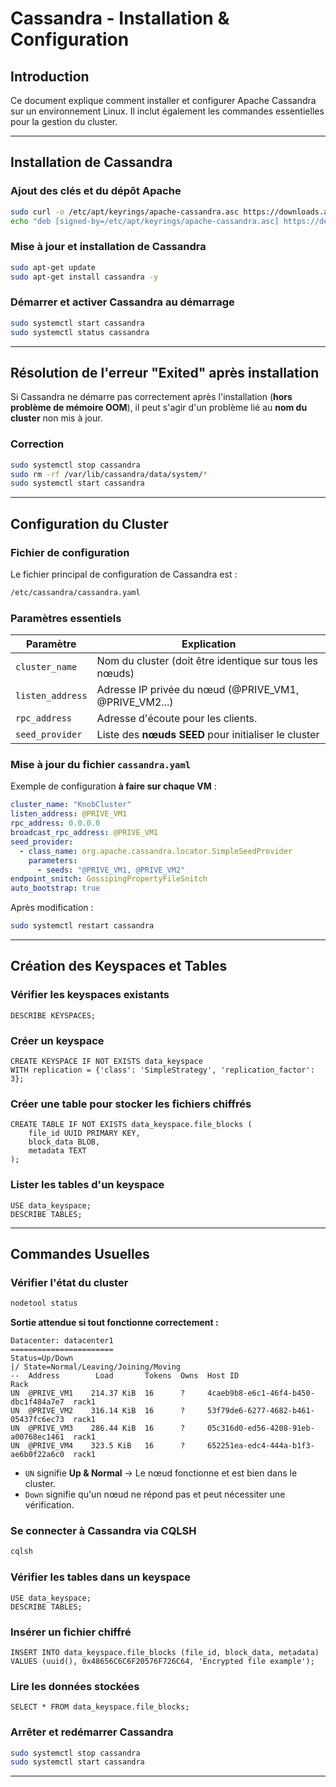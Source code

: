# Cassandra - Installation & Configuration

## Introduction
Ce document explique comment installer et configurer Apache Cassandra sur un environnement Linux. Il inclut également les commandes essentielles pour la gestion du cluster.

---

## Installation de Cassandra

###  **Ajout des clés et du dépôt Apache**
```bash
sudo curl -o /etc/apt/keyrings/apache-cassandra.asc https://downloads.apache.org/cassandra/KEYS
echo "deb [signed-by=/etc/apt/keyrings/apache-cassandra.asc] https://debian.cassandra.apache.org 41x main" | sudo tee -a /etc/apt/sources.list.d/cassandra.sources.list
```

### **Mise à jour et installation de Cassandra**
```bash
sudo apt-get update
sudo apt-get install cassandra -y
```

### **Démarrer et activer Cassandra au démarrage**
```bash
sudo systemctl start cassandra
sudo systemctl status cassandra
```

---

## **Résolution de l'erreur "Exited" après installation**

Si Cassandra ne démarre pas correctement après l'installation (**hors problème de mémoire OOM**), il peut s'agir d'un problème lié au **nom du cluster** non mis à jour.

### **Correction**
```bash
sudo systemctl stop cassandra
sudo rm -rf /var/lib/cassandra/data/system/*
sudo systemctl start cassandra
```

---

## Configuration du Cluster

### **Fichier de configuration**
Le fichier principal de configuration de Cassandra est :
```bash
/etc/cassandra/cassandra.yaml
```

### **Paramètres essentiels**
| Paramètre | Explication |
|-----------|------------|
| `cluster_name` | Nom du cluster (doit être identique sur tous les nœuds) |
| `listen_address` | Adresse IP privée du nœud (@PRIVE_VM1, @PRIVE_VM2...) |
| `rpc_address` | Adresse d'écoute pour les clients.  |
| `seed_provider` | Liste des **nœuds SEED** pour initialiser le cluster |

### **Mise à jour du fichier `cassandra.yaml`**
Exemple de configuration **à faire sur chaque VM** :
```yaml
cluster_name: "KnobCluster"
listen_address: @PRIVE_VM1
rpc_address: 0.0.0.0
broadcast_rpc_address: @PRIVE_VM1
seed_provider:
  - class_name: org.apache.cassandra.locator.SimpleSeedProvider
    parameters:
      - seeds: "@PRIVE_VM1, @PRIVE_VM2"
endpoint_snitch: GossipingPropertyFileSnitch
auto_bootstrap: true
```

Après modification :
```bash
sudo systemctl restart cassandra
```

---

## Création des Keyspaces et Tables

### **Vérifier les keyspaces existants**
```cqlsh
DESCRIBE KEYSPACES;
```

### **Créer un keyspace**
```cqlsh
CREATE KEYSPACE IF NOT EXISTS data_keyspace
WITH replication = {'class': 'SimpleStrategy', 'replication_factor': 3};
```

### **Créer une table pour stocker les fichiers chiffrés**
```cqlsh
CREATE TABLE IF NOT EXISTS data_keyspace.file_blocks (
    file_id UUID PRIMARY KEY,
    block_data BLOB,
    metadata TEXT
);
```

### **Lister les tables d'un keyspace**
```cqlsh
USE data_keyspace;
DESCRIBE TABLES;
```

---

## Commandes Usuelles

### **Vérifier l'état du cluster**
```bash
nodetool status
```
**Sortie attendue si tout fonctionne correctement :**
```
Datacenter: datacenter1
=======================
Status=Up/Down
|/ State=Normal/Leaving/Joining/Moving
--  Address        Load       Tokens  Owns  Host ID                               Rack
UN  @PRIVE_VM1    214.37 KiB  16      ?     4caeb9b8-e6c1-46f4-b450-dbc1f484a7e7  rack1
UN  @PRIVE_VM2    316.14 KiB  16      ?     53f79de6-6277-4682-b461-05437fc6ec73  rack1
UN  @PRIVE_VM3    286.44 KiB  16      ?     05c316d0-ed56-4208-91eb-a00768ec1461  rack1
UN  @PRIVE_VM4    323.5 KiB   16      ?     652251ea-edc4-444a-b1f3-ae6b0f22a6c0  rack1
```
- `UN` signifie **Up & Normal** → Le nœud fonctionne et est bien dans le cluster.
- `Down` signifie qu'un nœud ne répond pas et peut nécessiter une vérification.

### **Se connecter à Cassandra via CQLSH**
```bash
cqlsh
```

### **Vérifier les tables dans un keyspace**
```cqlsh
USE data_keyspace;
DESCRIBE TABLES;
```

### **Insérer un fichier chiffré**
```cqlsh
INSERT INTO data_keyspace.file_blocks (file_id, block_data, metadata)
VALUES (uuid(), 0x48656C6C6F20576F726C64, 'Encrypted file example');
```

### **Lire les données stockées**
```cqlsh
SELECT * FROM data_keyspace.file_blocks;
```

### **Arrêter et redémarrer Cassandra**
```bash
sudo systemctl stop cassandra
sudo systemctl start cassandra
```

---

